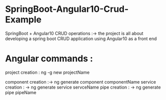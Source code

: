 # SpringBoot-Angular10-Crud-Example

 SpringBoot + Angular10 CRUD operations :-> the project is all about developing a spring boot CRUD application using Angular10 as a front end
# Angular commands :
 project creation : ng -g new projectName

 component creation :-> ng generate component componentName
 service creation : -> ng generate service servceName
 pipe creation : -> ng generate pipe pipeName
